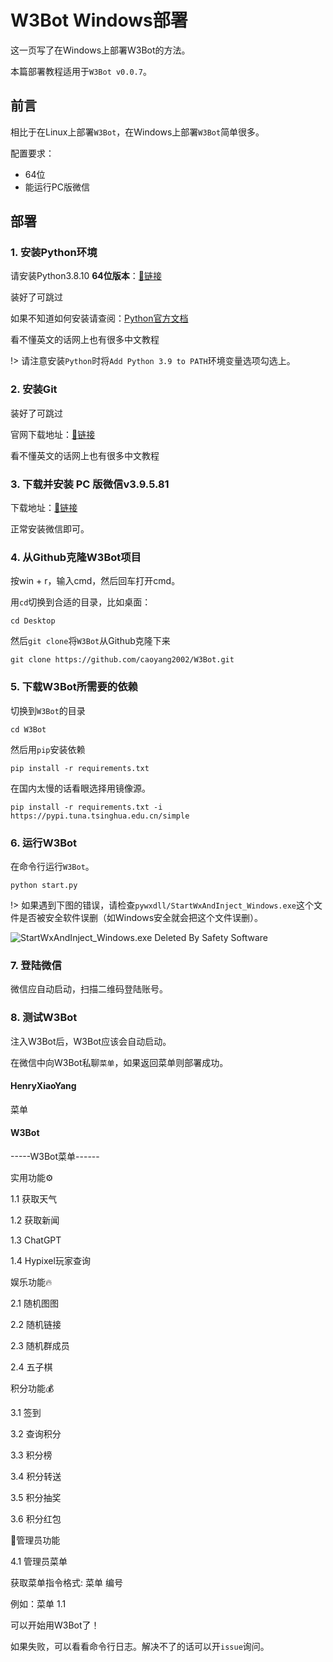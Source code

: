 # W3Bot Windows部署

这一页写了在Windows上部署W3Bot的方法。

本篇部署教程适用于`W3Bot v0.0.7`。

## 前言

相比于在Linux上部署`W3Bot`，在Windows上部署`W3Bot`简单很多。

配置要求：

- 64位
- 能运行PC版微信

## 部署

### 1. 安装Python环境

请安装Python3.8.10 **64位版本**：[🔗链接](https://www.python.org/downloads/release/python-3810/)

装好了可跳过

如果不知道如何安装请查阅：[Python官方文档](https://docs.python.org/3.9/using/windows.html)

看不懂英文的话网上也有很多中文教程

!> 请注意安装`Python`时将`Add Python 3.9 to PATH`环境变量选项勾选上。

### 2. 安装Git

装好了可跳过

官网下载地址：[🔗链接](https://git-scm.com/download/win)

看不懂英文的话网上也有很多中文教程

### 3. 下载并安装 PC 版微信v3.9.5.81

下载地址：[🔗链接](https://github.com/tom-snow/wechat-windows-versions/releases?q=3.9.5.81)

正常安装微信即可。

### 4. 从Github克隆W3Bot项目

按win + r，输入cmd，然后回车打开cmd。

用`cd`切换到合适的目录，比如桌面：

```commandline
cd Desktop
```

然后`git clone`将`W3Bot`从Github克隆下来

```commandline
git clone https://github.com/caoyang2002/W3Bot.git
```

### 5. 下载W3Bot所需要的依赖

切换到`W3Bot`的目录

```commandline
cd W3Bot
```

然后用`pip`安装依赖

```commandline
pip install -r requirements.txt
```

在国内太慢的话看眼选择用镜像源。

```commandline
pip install -r requirements.txt -i https://pypi.tuna.tsinghua.edu.cn/simple
```

### 6. 运行W3Bot

在命令行运行`W3Bot`。

```commandline
python start.py
```

!> 如果遇到下图的错误，请检查`pywxdll/StartWxAndInject_Windows.exe`这个文件是否被安全软件误删（如Windows安全就会把这个文件误删）。

![StartWxAndInject_Windows.exe Deleted By Safety Software](https://github.com/HenryXiaoYang/HXY_Readme_Images/blob/main/W3Bot/v0.0.7/wiki/windows_deployment/Deleted_By_Safe_Soft_StartWxAndInject.png?raw=true)

### 7. 登陆微信

微信应自动启动，扫描二维码登陆账号。

### 8. 测试W3Bot

注入W3Bot后，W3Bot应该会自动启动。

在微信中向W3Bot私聊`菜单`，如果返回菜单则部署成功。

<!-- chat:start -->

#### **HenryXiaoYang**

菜单

#### **W3Bot**

-----W3Bot菜单------

实用功能⚙️

1.1 获取天气

1.2 获取新闻

1.3 ChatGPT

1.4 Hypixel玩家查询

娱乐功能🔥

2.1 随机图图

2.2 随机链接

2.3 随机群成员

2.4 五子棋

积分功能💰

3.1 签到

3.2 查询积分

3.3 积分榜

3.4 积分转送

3.5 积分抽奖

3.6 积分红包

🔧管理员功能

4.1 管理员菜单

获取菜单指令格式: 菜单 编号

例如：菜单 1.1
<!-- chat:end -->

可以开始用W3Bot了！

如果失败，可以看看命令行日志。解决不了的话可以开`issue`询问。
